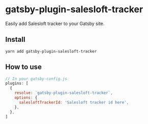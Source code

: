 # gatsby-plugin-salesloft-tracker

Easily add Salesloft tracker to your Gatsby site.

## Install
`yarn add gatsby-plugin-salesloft-tracker`

## How to use

```javascript
// In your gatsby-config.js
plugins: [
  {
    resolve: `gatsby-plugin-salesloft-tracker`,
    options: {
      salesloftTrackerId: 'Salesloft tracker id here',
    },
  },
]
```
